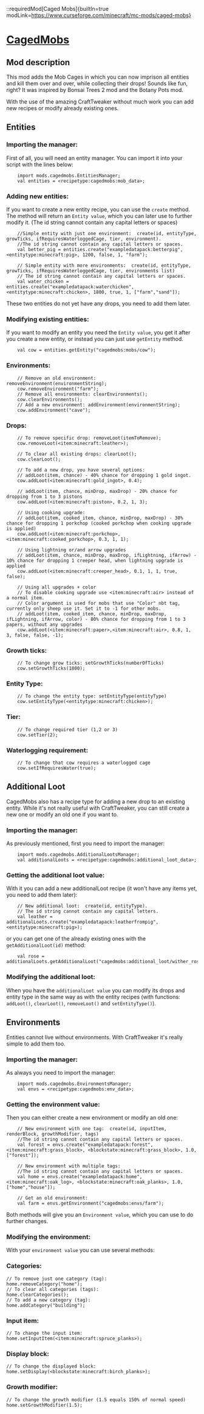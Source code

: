 ::requiredMod[Caged Mobs]{builtIn=true modLink=https://www.curseforge.com/minecraft/mc-mods/caged-mobs}

# [CagedMobs](https://www.curseforge.com/minecraft/mc-mods/caged-mobs)

## Mod description

This mod adds the Mob Cages in which you can now imprison all entities and kill them over and over, while collecting their drops! Sounds like fun, right? It was inspired by Bonsai Trees 2 mod and the Botany Pots mod.

With the use of the amazing CraftTweaker without much work you can add new recipes or modify already existing ones.

## Entities


### Importing the manager:

First of all, you will need an entity manager. You can import it into your script with the lines below:

```zenscript
    import mods.cagedmobs.EntitiesManager;
    val entities = <recipetype:cagedmobs:mob_data>;
```

### Adding new entities:

If you want to create a new entity recipe, you can use the `create` method. The method will return an `Entity value`, which you can later use to further modify it. (The id string cannot contain any capital letters or spaces)

```zenscript
    //Simple entity with just one environment:  create(id, entityType, growTicks, ifRequiresWaterloggedCage, tier, environment).
    //The id string cannot contain any capital letters or spaces.
    val better_pig = entities.create("exampledatapack:betterpig",<entitytype:minecraft:pig>, 1200, false, 1, "farm");

    // Simple entity with more environments:  create(id, entityType, growTicks, ifRequiresWaterloggedCage, tier, environments list)
    // The id string cannot contain any capital letters or spaces.
    val water_chicken = entities.create("exampledatapack:waterchicken",<entitytype:minecraft:chicken>, 1800, true, 1, ["farm","sand"]);
```

These two entities do not yet have any drops, you need to add them later.

### Modifying existing entities:

If you want to modify an entity you need the `Entity value`, you get it after you create a new entity, or instead you can just use `getEntity` method.

```zenscript
    val cow = entities.getEntity("cagedmobs:mobs/cow");
```

### Environments:

```zenscript
    // Remove an old environment: removeEnvironment(environmentString);
    cow.removeEnvironment("farm");
    // Remove all environments: clearEnvironments();
    cow.clearEnvironments();
    // Add a new environment: addEnvironment(environmentString);
    cow.addEnvironment("cave");
```

### Drops:

```zenscript
    // To remove specific drop: removeLoot(itemToRemove);
    cow.removeLoot(<item:minecraft:leather>);

    // To clear all existing drops: clearLoot();
    cow.clearLoot();

    // To add a new drop, you have several options:
    // addLoot(item, chance) - 40% chance for dropping 1 gold ingot.
    cow.addLoot(<item:minecraft:gold_ingot>, 0.4);

    // addLoot(item, chance, minDrop, maxDrop) - 20% chance for dropping from 1 to 3 pistons
    cow.addLoot(<item:minecraft:piston>, 0.2, 1, 3);

    // Using cooking upgrade:
    // addLoot(item, cooked_item, chance, minDrop, maxDrop) - 30% chance for dropping 1 porkchop (cooked porkchop when cooking upgrade is applied)
    cow.addLoot(<item:minecraft:porkchop>,<item:minecraft:cooked_porkchop>, 0.3, 1, 1);

    // Using lightning or/and arrow upgrades
    // addLoot(item, chance, minDrop, maxDrop, ifLightning, ifArrow) - 10% chance for dropping 1 creeper head, when lightning upgrade is applied
    cow.addLoot(<item:minecraft:creeper_head>, 0.1, 1, 1, true, false);

    // Using all upgrades + color
    // To disable cooking upgrade use <item:minecraft:air> instead of a normal item.
    // Color argument is used for mobs that use "Color" nbt tag, currently only sheep use it. Set it to -1 for other mobs.
    // addLoot(item, cooked_item, chance, minDrop, maxDrop, ifLightning, ifArrow, color) - 80% chance for dropping from 1 to 3 papers, without any upgrades
    cow.addLoot(<item:minecraft:paper>,<item:minecraft:air>, 0.8, 1, 3, false, false, -1);
```

### Growth ticks:

```zenscript
    // To change grow ticks: setGrowthTicks(numberOfTicks)
    cow.setGrowthTicks(1800);
```

### Entity Type:

```zenscript
    // To change the entity type: setEntityType(entityType)
    cow.setEntityType(<entitytype:minecraft:chicken>);
```

### Tier:

```zenscript
    // To change required tier (1,2 or 3)
    cow.setTier(2);
```

### Waterlogging requirement:

```zenscript
    // To change that cow requires a waterlogged cage
    cow.setIfRequiresWater(true);
```

## **Additional Loot**


CagedMobs also has a recipe type for adding a new drop to an existing entity. While it's not really useful with CraftTweaker, you can still create a new one or modify an old one if you want to.

### Importing the manager:

As previously mentioned, first you need to import the manager:

```zenscript
    import mods.cagedmobs.AdditionalLootsManager;
    val additionalLoots = <recipetype:cagedmobs:additional_loot_data>;
```

### Getting the additional loot value:

With it you can add a new additionalLoot recipe (it won't have any items yet, you need to add them later):

```zenscript
    // New additional loot:  create(id, entityType).
    // The id string cannot contain any capital letters.
    val leather = additionalLoots.create("exampledatapack:leatherfrompig",<entitytype:minecraft:pig>);
```

or you can get one of the already existing ones with the `getAdditionalLoot(id)` method:

```zenscript
    val rose = additionalLoots.getAdditionalLoot("cagedmobs:additional_loot/wither_rose");
```

### Modifying the additional loot:

When you have the `additionalLoot value` you can modify its drops and entity type in the same way as with the entity recipes (with functions: `addLoot()`, `clearLoot()`, `removeLoot()` and `setEntityType()`).

## Environments


Entities cannot live without environments. With CraftTweaker it's really simple to add them too.

### Importing the manager:

As always you need to import the manager:

```zenscript
    import mods.cagedmobs.EnvironmentsManager;
    val envs = <recipetype:cagedmobs:env_data>;
```

### Getting the environment value:

Then you can either create a new environment or modify an old one:

```zenscript
    // New environment with one tag:  create(id, inputItem, renderBlock, growthModifier, tags)
    //The id string cannot contain any capital letters or spaces.
    val forest = envs.create("exampledatapack:forest",<item:minecraft:grass_block>, <blockstate:minecraft:grass_block>, 1.0, ["forest"]);

    // New environment with multiple tags:
    //The id string cannot contain any capital letters or spaces.
    val home = envs.create("exampledatapack:home",<item:minecraft:oak_log>, <blockstate:minecraft:oak_planks>, 1.0, ["home","house"]);

    // Get an old environment:
    val farm = envs.getEnvironment("cagedmobs:envs/farm");
```

Both methods will give you an `Environment value`, which you can use to do further changes.

### Modifying the environment:

With your `environment value` you can use several methods:

### Categories:

```zenscript
// To remove just one category (tag):
home.removeCategory("home");
// To clear all categories (tags):
home.clearCategories();
// To add a new category (tag):
home.addCategory("building");
```

### Input item:

```zenscript
// To change the input item:
home.setInputItem(<item:minecraft:spruce_planks>);
```

### Display block:

```zenscript
// To change the displayed block:
home.setDisplay(<blockstate:minecraft:birch_planks>);
```

### Growth modifier:

```zenscript
// To change the growth modifier (1.5 equals 150% of normal speed)
home.setGrowthModifier(1.5);
```
